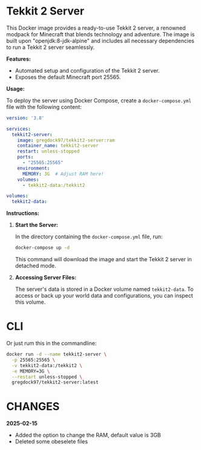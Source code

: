# Tekkit 2 Server

This Docker image provides a ready-to-use Tekkit 2 server, a renowned modpack for Minecraft that blends technology and adventure. The image is built upon "openjdk:8-jdk-alpine" and includes all necessary dependencies to run a Tekkit 2 server seamlessly.

**Features:**

- Automated setup and configuration of the Tekkit 2 server.
- Exposes the default Minecraft port 25565. 

**Usage:**

To deploy the server using Docker Compose, create a `docker-compose.yml` file with the following content:

```yaml
version: '3.8'

services:
  tekkit2-server:
    image: gregdock97/tekkit2-server:ram
    container_name: tekkit2-server
    restart: unless-stopped
    ports:
      - "25565:25565"
    environment:
      MEMORY: 3G  # Adjust RAM here!
    volumes:
      - tekkit2-data:/tekkit2

volumes:
  tekkit2-data:
```

**Instructions:**

1. **Start the Server:**

   In the directory containing the `docker-compose.yml` file, run:

   ```bash
   docker-compose up -d
   ```

   This command will download the image and start the Tekkit 2 server in detached mode.

2. **Accessing Server Files:**

   The server's data is stored in a Docker volume named `tekkit2-data`. To access or back up your world data and configurations, you can inspect this volume.



# CLI

Or just rum this in the commandline:

```bash
docker run -d --name tekkit2-server \
  -p 25565:25565 \
  -v tekkit2-data:/tekkit2 \
  -e MEMORY=3G \
  --restart unless-stopped \
  gregdock97/tekkit2-server:latest
```


# CHANGES

**2025-02-15**
- Added the option to change the RAM, default value is 3GB
- Deleted some obeselete files

